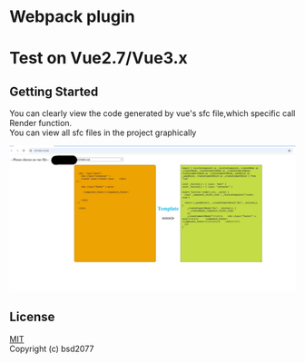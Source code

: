 # Webpack plugin  
# Test on Vue2.7/Vue3.x
## Getting Started
You can clearly view the code generated by
vue's sfc file,which specific call Render function.  
You can view all sfc files in the project graphically  

![Home](/picture/home.jpg "Home")

## License
[MIT](https://opensource.org/licenses/MIT)  
Copyright (c) bsd2077 